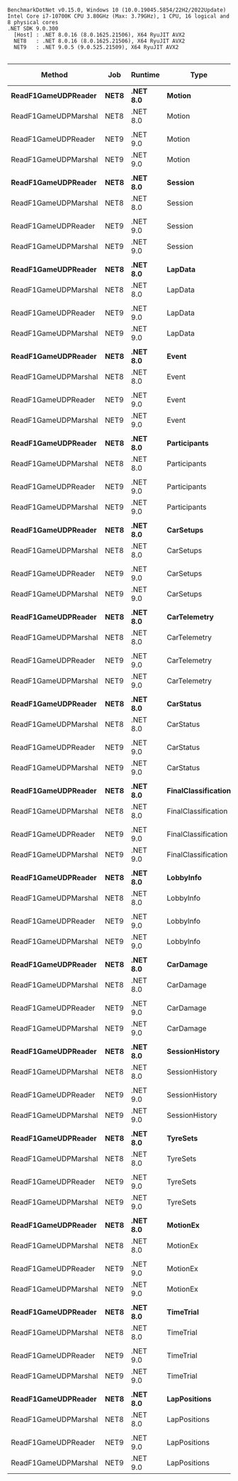 ```

BenchmarkDotNet v0.15.0, Windows 10 (10.0.19045.5854/22H2/2022Update)
Intel Core i7-10700K CPU 3.80GHz (Max: 3.79GHz), 1 CPU, 16 logical and 8 physical cores
.NET SDK 9.0.300
  [Host] : .NET 8.0.16 (8.0.1625.21506), X64 RyuJIT AVX2
  NET8   : .NET 8.0.16 (8.0.1625.21506), X64 RyuJIT AVX2
  NET9   : .NET 9.0.5 (9.0.525.21509), X64 RyuJIT AVX2


```
| Method               | Job  | Runtime  | Type                | Mean        | Error     | StdDev    | Ratio | RatioSD | Allocated | Alloc Ratio |
|--------------------- |----- |--------- |-------------------- |------------:|----------:|----------:|------:|--------:|----------:|------------:|
| **ReadF1GameUDPReader**  | **NET8** | **.NET 8.0** | **Motion**              | **1,379.34 ns** | **13.908 ns** | **12.329 ns** | **26.98** |    **0.39** |         **-** |          **NA** |
| ReadF1GameUDPMarshal | NET8 | .NET 8.0 | Motion              |    51.14 ns |  0.650 ns |  0.608 ns |  1.00 |    0.02 |         - |          NA |
|                      |      |          |                     |             |           |           |       |         |           |             |
| ReadF1GameUDPReader  | NET9 | .NET 9.0 | Motion              | 1,507.84 ns | 23.495 ns | 21.978 ns | 26.90 |    0.54 |         - |          NA |
| ReadF1GameUDPMarshal | NET9 | .NET 9.0 | Motion              |    56.07 ns |  0.959 ns |  0.850 ns |  1.00 |    0.02 |         - |          NA |
|                      |      |          |                     |             |           |           |       |         |           |             |
| **ReadF1GameUDPReader**  | **NET8** | **.NET 8.0** | **Session**             | **1,412.34 ns** |  **4.197 ns** |  **3.505 ns** | **31.18** |    **0.23** |         **-** |          **NA** |
| ReadF1GameUDPMarshal | NET8 | .NET 8.0 | Session             |    45.29 ns |  0.371 ns |  0.329 ns |  1.00 |    0.01 |         - |          NA |
|                      |      |          |                     |             |           |           |       |         |           |             |
| ReadF1GameUDPReader  | NET9 | .NET 9.0 | Session             | 1,457.26 ns |  1.537 ns |  1.200 ns | 27.18 |    0.18 |         - |          NA |
| ReadF1GameUDPMarshal | NET9 | .NET 9.0 | Session             |    53.62 ns |  0.436 ns |  0.364 ns |  1.00 |    0.01 |         - |          NA |
|                      |      |          |                     |             |           |           |       |         |           |             |
| **ReadF1GameUDPReader**  | **NET8** | **.NET 8.0** | **LapData**             | **1,789.02 ns** | **14.558 ns** | **13.617 ns** | **33.93** |    **0.26** |         **-** |          **NA** |
| ReadF1GameUDPMarshal | NET8 | .NET 8.0 | LapData             |    52.73 ns |  0.129 ns |  0.101 ns |  1.00 |    0.00 |         - |          NA |
|                      |      |          |                     |             |           |           |       |         |           |             |
| ReadF1GameUDPReader  | NET9 | .NET 9.0 | LapData             | 1,845.69 ns | 10.030 ns |  8.892 ns | 33.36 |    0.20 |         - |          NA |
| ReadF1GameUDPMarshal | NET9 | .NET 9.0 | LapData             |    55.33 ns |  0.262 ns |  0.219 ns |  1.00 |    0.01 |         - |          NA |
|                      |      |          |                     |             |           |           |       |         |           |             |
| **ReadF1GameUDPReader**  | **NET8** | **.NET 8.0** | **Event**               |   **510.36 ns** |  **7.678 ns** |  **6.806 ns** | **15.07** |    **0.22** |         **-** |          **NA** |
| ReadF1GameUDPMarshal | NET8 | .NET 8.0 | Event               |    33.88 ns |  0.297 ns |  0.263 ns |  1.00 |    0.01 |         - |          NA |
|                      |      |          |                     |             |           |           |       |         |           |             |
| ReadF1GameUDPReader  | NET9 | .NET 9.0 | Event               |   587.53 ns |  6.119 ns |  5.724 ns | 12.18 |    0.12 |         - |          NA |
| ReadF1GameUDPMarshal | NET9 | .NET 9.0 | Event               |    48.25 ns |  0.132 ns |  0.103 ns |  1.00 |    0.00 |         - |          NA |
|                      |      |          |                     |             |           |           |       |         |           |             |
| **ReadF1GameUDPReader**  | **NET8** | **.NET 8.0** | **Participants**        | **1,740.57 ns** | **19.133 ns** | **16.961 ns** | **33.99** |    **0.33** |         **-** |          **NA** |
| ReadF1GameUDPMarshal | NET8 | .NET 8.0 | Participants        |    51.21 ns |  0.152 ns |  0.134 ns |  1.00 |    0.00 |         - |          NA |
|                      |      |          |                     |             |           |           |       |         |           |             |
| ReadF1GameUDPReader  | NET9 | .NET 9.0 | Participants        | 1,818.04 ns |  9.042 ns |  7.550 ns | 32.15 |    0.26 |         - |          NA |
| ReadF1GameUDPMarshal | NET9 | .NET 9.0 | Participants        |    56.56 ns |  0.476 ns |  0.422 ns |  1.00 |    0.01 |         - |          NA |
|                      |      |          |                     |             |           |           |       |         |           |             |
| **ReadF1GameUDPReader**  | **NET8** | **.NET 8.0** | **CarSetups**           | **1,438.43 ns** | **15.438 ns** | **14.441 ns** | **26.04** |    **0.26** |         **-** |          **NA** |
| ReadF1GameUDPMarshal | NET8 | .NET 8.0 | CarSetups           |    55.24 ns |  0.123 ns |  0.103 ns |  1.00 |    0.00 |         - |          NA |
|                      |      |          |                     |             |           |           |       |         |           |             |
| ReadF1GameUDPReader  | NET9 | .NET 9.0 | CarSetups           | 1,517.42 ns | 15.186 ns | 14.205 ns | 26.98 |    0.39 |         - |          NA |
| ReadF1GameUDPMarshal | NET9 | .NET 9.0 | CarSetups           |    56.26 ns |  0.687 ns |  0.642 ns |  1.00 |    0.02 |         - |          NA |
|                      |      |          |                     |             |           |           |       |         |           |             |
| **ReadF1GameUDPReader**  | **NET8** | **.NET 8.0** | **CarTelemetry**        | **1,704.61 ns** | **24.040 ns** | **22.487 ns** | **31.87** |    **0.70** |         **-** |          **NA** |
| ReadF1GameUDPMarshal | NET8 | .NET 8.0 | CarTelemetry        |    53.50 ns |  1.078 ns |  1.008 ns |  1.00 |    0.03 |         - |          NA |
|                      |      |          |                     |             |           |           |       |         |           |             |
| ReadF1GameUDPReader  | NET9 | .NET 9.0 | CarTelemetry        | 1,836.84 ns | 29.413 ns | 27.513 ns | 33.02 |    0.56 |         - |          NA |
| ReadF1GameUDPMarshal | NET9 | .NET 9.0 | CarTelemetry        |    55.63 ns |  0.547 ns |  0.511 ns |  1.00 |    0.01 |         - |          NA |
|                      |      |          |                     |             |           |           |       |         |           |             |
| **ReadF1GameUDPReader**  | **NET8** | **.NET 8.0** | **CarStatus**           | **1,562.87 ns** | **18.036 ns** | **16.871 ns** | **34.54** |    **0.54** |         **-** |          **NA** |
| ReadF1GameUDPMarshal | NET8 | .NET 8.0 | CarStatus           |    45.25 ns |  0.578 ns |  0.540 ns |  1.00 |    0.02 |         - |          NA |
|                      |      |          |                     |             |           |           |       |         |           |             |
| ReadF1GameUDPReader  | NET9 | .NET 9.0 | CarStatus           | 1,662.47 ns | 32.094 ns | 30.021 ns | 25.69 |    0.56 |         - |          NA |
| ReadF1GameUDPMarshal | NET9 | .NET 9.0 | CarStatus           |    64.73 ns |  0.944 ns |  0.883 ns |  1.00 |    0.02 |         - |          NA |
|                      |      |          |                     |             |           |           |       |         |           |             |
| **ReadF1GameUDPReader**  | **NET8** | **.NET 8.0** | **FinalClassification** | **1,498.61 ns** | **12.478 ns** | **11.061 ns** | **33.37** |    **0.36** |         **-** |          **NA** |
| ReadF1GameUDPMarshal | NET8 | .NET 8.0 | FinalClassification |    44.92 ns |  0.410 ns |  0.384 ns |  1.00 |    0.01 |         - |          NA |
|                      |      |          |                     |             |           |           |       |         |           |             |
| ReadF1GameUDPReader  | NET9 | .NET 9.0 | FinalClassification | 1,507.41 ns | 16.666 ns | 14.774 ns | 25.50 |    0.39 |         - |          NA |
| ReadF1GameUDPMarshal | NET9 | .NET 9.0 | FinalClassification |    59.13 ns |  0.803 ns |  0.751 ns |  1.00 |    0.02 |         - |          NA |
|                      |      |          |                     |             |           |           |       |         |           |             |
| **ReadF1GameUDPReader**  | **NET8** | **.NET 8.0** | **LobbyInfo**           | **1,015.72 ns** | **10.376 ns** |  **9.705 ns** | **21.31** |    **0.22** |         **-** |          **NA** |
| ReadF1GameUDPMarshal | NET8 | .NET 8.0 | LobbyInfo           |    47.68 ns |  0.243 ns |  0.216 ns |  1.00 |    0.01 |         - |          NA |
|                      |      |          |                     |             |           |           |       |         |           |             |
| ReadF1GameUDPReader  | NET9 | .NET 9.0 | LobbyInfo           | 1,118.90 ns |  5.137 ns |  4.010 ns | 20.91 |    0.15 |         - |          NA |
| ReadF1GameUDPMarshal | NET9 | .NET 9.0 | LobbyInfo           |    53.51 ns |  0.383 ns |  0.339 ns |  1.00 |    0.01 |         - |          NA |
|                      |      |          |                     |             |           |           |       |         |           |             |
| **ReadF1GameUDPReader**  | **NET8** | **.NET 8.0** | **CarDamage**           | **1,714.22 ns** | **22.088 ns** | **20.661 ns** | **40.51** |    **0.78** |         **-** |          **NA** |
| ReadF1GameUDPMarshal | NET8 | .NET 8.0 | CarDamage           |    42.33 ns |  0.722 ns |  0.675 ns |  1.00 |    0.02 |         - |          NA |
|                      |      |          |                     |             |           |           |       |         |           |             |
| ReadF1GameUDPReader  | NET9 | .NET 9.0 | CarDamage           | 1,729.80 ns | 14.726 ns | 13.055 ns | 32.12 |    0.37 |         - |          NA |
| ReadF1GameUDPMarshal | NET9 | .NET 9.0 | CarDamage           |    53.85 ns |  0.594 ns |  0.496 ns |  1.00 |    0.01 |         - |          NA |
|                      |      |          |                     |             |           |           |       |         |           |             |
| **ReadF1GameUDPReader**  | **NET8** | **.NET 8.0** | **SessionHistory**      | **1,744.47 ns** | **25.720 ns** | **24.059 ns** | **31.71** |    **0.44** |         **-** |          **NA** |
| ReadF1GameUDPMarshal | NET8 | .NET 8.0 | SessionHistory      |    55.01 ns |  0.284 ns |  0.237 ns |  1.00 |    0.01 |         - |          NA |
|                      |      |          |                     |             |           |           |       |         |           |             |
| ReadF1GameUDPReader  | NET9 | .NET 9.0 | SessionHistory      | 1,777.92 ns | 17.759 ns | 15.743 ns | 30.27 |    0.42 |         - |          NA |
| ReadF1GameUDPMarshal | NET9 | .NET 9.0 | SessionHistory      |    58.75 ns |  0.707 ns |  0.661 ns |  1.00 |    0.02 |         - |          NA |
|                      |      |          |                     |             |           |           |       |         |           |             |
| **ReadF1GameUDPReader**  | **NET8** | **.NET 8.0** | **TyreSets**            |   **786.66 ns** | **11.549 ns** | **10.803 ns** | **21.71** |    **0.35** |         **-** |          **NA** |
| ReadF1GameUDPMarshal | NET8 | .NET 8.0 | TyreSets            |    36.24 ns |  0.412 ns |  0.344 ns |  1.00 |    0.01 |         - |          NA |
|                      |      |          |                     |             |           |           |       |         |           |             |
| ReadF1GameUDPReader  | NET9 | .NET 9.0 | TyreSets            |   872.31 ns | 10.385 ns |  9.714 ns | 17.00 |    0.29 |         - |          NA |
| ReadF1GameUDPMarshal | NET9 | .NET 9.0 | TyreSets            |    51.31 ns |  0.757 ns |  0.708 ns |  1.00 |    0.02 |         - |          NA |
|                      |      |          |                     |             |           |           |       |         |           |             |
| **ReadF1GameUDPReader**  | **NET8** | **.NET 8.0** | **MotionEx**            |   **596.43 ns** |  **6.372 ns** |  **5.649 ns** | **15.70** |    **0.27** |         **-** |          **NA** |
| ReadF1GameUDPMarshal | NET8 | .NET 8.0 | MotionEx            |    37.99 ns |  0.622 ns |  0.582 ns |  1.00 |    0.02 |         - |          NA |
|                      |      |          |                     |             |           |           |       |         |           |             |
| ReadF1GameUDPReader  | NET9 | .NET 9.0 | MotionEx            |   681.68 ns |  9.990 ns |  9.345 ns | 12.95 |    0.23 |         - |          NA |
| ReadF1GameUDPMarshal | NET9 | .NET 9.0 | MotionEx            |    52.64 ns |  0.726 ns |  0.643 ns |  1.00 |    0.02 |         - |          NA |
|                      |      |          |                     |             |           |           |       |         |           |             |
| **ReadF1GameUDPReader**  | **NET8** | **.NET 8.0** | **TimeTrial**           |   **531.38 ns** |  **5.718 ns** |  **5.069 ns** | **14.97** |    **0.31** |         **-** |          **NA** |
| ReadF1GameUDPMarshal | NET8 | .NET 8.0 | TimeTrial           |    35.51 ns |  0.734 ns |  0.686 ns |  1.00 |    0.03 |         - |          NA |
|                      |      |          |                     |             |           |           |       |         |           |             |
| ReadF1GameUDPReader  | NET9 | .NET 9.0 | TimeTrial           |   615.79 ns |  7.679 ns |  7.183 ns | 12.31 |    0.22 |         - |          NA |
| ReadF1GameUDPMarshal | NET9 | .NET 9.0 | TimeTrial           |    50.02 ns |  0.822 ns |  0.729 ns |  1.00 |    0.02 |         - |          NA |
|                      |      |          |                     |             |           |           |       |         |           |             |
| **ReadF1GameUDPReader**  | **NET8** | **.NET 8.0** | **LapPositions**        |   **939.72 ns** | **14.472 ns** | **13.537 ns** | **21.17** |    **0.34** |         **-** |          **NA** |
| ReadF1GameUDPMarshal | NET8 | .NET 8.0 | LapPositions        |    44.39 ns |  0.430 ns |  0.381 ns |  1.00 |    0.01 |         - |          NA |
|                      |      |          |                     |             |           |           |       |         |           |             |
| ReadF1GameUDPReader  | NET9 | .NET 9.0 | LapPositions        | 1,033.24 ns | 10.692 ns | 10.002 ns | 18.31 |    0.25 |         - |          NA |
| ReadF1GameUDPMarshal | NET9 | .NET 9.0 | LapPositions        |    56.44 ns |  0.600 ns |  0.561 ns |  1.00 |    0.01 |         - |          NA |

